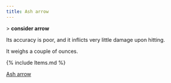 ```yaml
---
title: Ash arrow
---
```


\> **consider arrow**

Its accuracy is poor, and it inflicts very little damage upon hitting.

It weighs a couple of ounces.

{% include Items.md %}

[Ash arrow](Category:_Ammunition "wikilink")